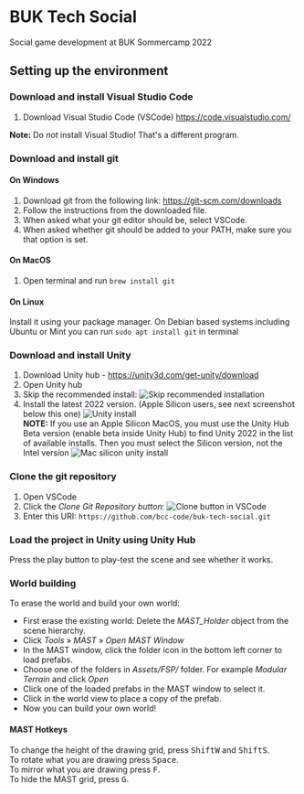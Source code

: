 # BUK Tech Social

Social game development at BUK Sommercamp 2022

## Setting up the environment

### Download and install Visual Studio Code

1. Download Visual Studio Code (VSCode) https://code.visualstudio.com/

**Note:** Do _not_ install Visual Studio! That's a different program.

### Download and install git

#### On Windows

1. Download git from the following link: https://git-scm.com/downloads
2. Follow the instructions from the downloaded file.
3. When asked what your git editor should be, select VSCode.
4. When asked whether git should be added to your PATH, make sure you that option is set.

#### On MacOS
1. Open terminal and run `brew install git`

#### On Linux

Install it using your package manager. On Debian based systems including Ubuntu or Mint you can run `sudo apt install git` in terminal

### Download and install Unity

1. Download Unity hub - https://unity3d.com/get-unity/download
2. Open Unity hub
3. Skip the recommended install: ![Skip recommended installation](./doc/skip-recommended-install.png)
4. Install the latest 2022 version. (Apple Silicon users, see next screenshot below this one) ![Unity install](./doc/install-unity.png)  
  **NOTE:** If you use an Apple Silicon MacOS, you must use the Unity Hub Beta version (enable beta inside Unity Hub) to find Unity 2022 in the list of available installs. Then you must select the Silicon version, not the Intel version ![Mac silicon unity install](./doc/install-mac-silicon.png)

### Clone the git repository

1. Open VSCode
2. Click the _Clone Git Repository button_: ![Clone button in VSCode](./doc/clone-repo.png)
3. Enter this URI: `https://github.com/bcc-code/buk-tech-social.git`

### Load the project in Unity using Unity Hub

Press the play button to play-test the scene and see whether it works.


### World building

To erase the world and build your own world:
- First erase the existing world: Delete the _MAST_Holder_ object from the scene hierarchy.
- Click _Tools_ » _MAST_ » _Open MAST Window_
- In the MAST window, click the folder icon in the bottom left corner to load prefabs.
- Choose one of the folders in _Assets/FSP/_ folder. For example _Modular Terrain_ and click _Open_
- Click one of the loaded prefabs in the MAST window to select it.
- Click in the world view to place a copy of the prefab.
- Now you can build your own world!

#### MAST Hotkeys

To change the height of the drawing grid, press <kbd>Shift</kbd><kbd>W</kbd> and <kbd>Shift</kbd><kbd>S</kbd>.  
To rotate what you are drawing press <kbd>Space</kbd>.  
To mirror what you are drawing press <kbd>F</kbd>.  
To hide the MAST grid, press <kbd>G</kbd>.  
